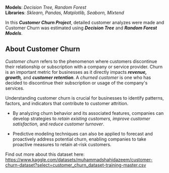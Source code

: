 **Models**: *Decision Tree, Random Forest*  
**Libraries**: *Sklearn, Pandas, Matplotlib, Seaborn, Mlxtend*  

In this ***Customer Churn Project***, detailed customer analyzes were made and Customer Churn was estimated using ***Decision Tree*** and ***Random Forest Models***.

## About Customer Churn
*Customer churn* refers to the phenomenon where customers discontinue their relationship or subscription with a company or service provider. Churn is an important metric for businesses as it directly impacts ***revenue, growth,*** and ***customer retention***. A *churned customer* is one who has decided to discontinue their subscription or usage of the company's services. 

Understanding customer churn is crucial for businesses to identify patterns, factors, and indicators that contribute to customer attrition.

- By analyzing churn behavior and its associated features, companies can develop strategies to *retain existing customers, improve customer satisfaction,* and *reduce customer turnover*.
  
- Predictive modeling techniques can also be applied to forecast and proactively address potential churn, enabling companies to take proactive measures to retain at-risk customers.

Find out more about this dataset here: https://www.kaggle.com/datasets/muhammadshahidazeem/customer-churn-dataset?select=customer_churn_dataset-training-master.csv  
